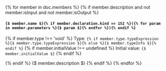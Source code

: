{% for member in doc.members %}
{% if member.description and not member.isInput and not member.isOutput %}
#### `{$ member.name $}{% if member.declaration.kind == 152 %}({% for param in member.parameters %}{$ param $}{% endfor %}){% endif %}`
{% if member.type !== 'void' %}
Type: `{% if member.type.typeExpression %}{$ member.type.typeExpression $}{% else %}{$ member.typeInfo $}{% endif %}`
{% if member.initialValue !== undefined %}
Initial value: `{$ member.initialValue $}`
{% endif %}

{% endif %}
{$ member.description $}
{% endif %}
{% endfor %}
